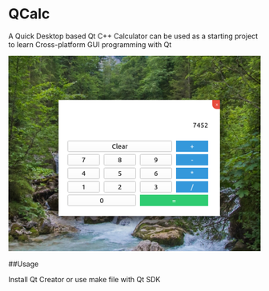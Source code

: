 # QCalc
A Quick Desktop based Qt C++ Calculator can be used as a starting project to learn Cross-platform GUI programming with Qt


![img](https://raw.githubusercontent.com/flouthoc/QCalc/master/assets/shot.png)


##Usage

Install Qt Creator or use make file with Qt SDK
